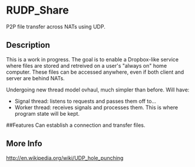 RUDP_Share
=======

P2P file transfer across NATs using UDP.

## Description
This is a work in progress. The goal is to enable a Dropbox-like service where files are stored and retreived on a user's 
"always on" home computer. These files can be accessed anywhere, even if both client and server are behind NATs.

Undergoing new thread model ovhaul, much simpler than before. Will have:

- Signal thread: listens to requests and passes them off to...
- Worker thread: receives signals and processes them. This is where program state will be kept.

##Features
Can establish a connection and transfer files.

## More Info
http://en.wikipedia.org/wiki/UDP_hole_punching

